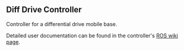 ## Diff Drive Controller ##

Controller for a differential drive mobile base.

Detailed user documentation can be found in the controller's [ROS wiki page](http://wiki.ros.org/diff_drive_encoders_controller).

